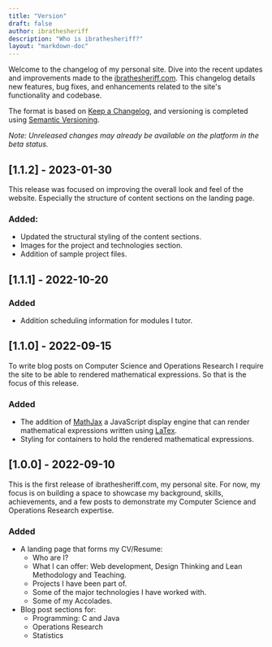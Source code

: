 ```yaml
---
title: "Version"
draft: false
author: ibrathesheriff
description: "Who is ibrathesheriff?"
layout: "markdown-doc"
---
```

Welcome to the changelog of my personal site. Dive into the recent updates and improvements made to the [ibrathesheriff.com](https://ibrathesheriff.com/). This changelog details new features, bug fixes, and enhancements related to the site's functionality and codebase.

The format is based on [Keep a Changelog](https://keepachangelog.com/en/1.1.0/), and versioning is completed using [Semantic Versioning](https://semver.org/spec/v2.0.0.html).

*Note: Unreleased changes may already be available on the platform in the beta status.*

## [1.1.2] - 2023-01-30
This release was focused on improving the overall look and feel of the website. Especially the structure of content sections on the landing page.

### Added:
+ Updated the structural styling of the content sections.
+ Images for the project and technologies section.
+ Addition of sample project files.

## [1.1.1] - 2022-10-20

### Added
+ Addition scheduling information for modules I tutor.

## [1.1.0] - 2022-09-15
To write blog posts on Computer Science and Operations Research I require the site to be able to rendered mathematical expressions. So that is the focus of this release.

### Added
+ The addition of [MathJax](https://www.mathjax.org/) a JavaScript display engine that can render mathematical expressions written using [LaTex](https://www.latex-project.org/).
+ Styling for containers to hold the rendered mathematical expressions.

## [1.0.0] - 2022-09-10
This is the first release of ibrathesheriff.com, my personal site. For now, my focus is on building a space to showcase my background, skills, achievements, and a few posts to demonstrate my Computer Science and Operations Research expertise.

### Added
+ A landing page that forms my CV/Resume:
    - Who are I?
    - What I can offer: Web development, Design Thinking and Lean Methodology and Teaching.
    - Projects I have been part of.
    - Some of the major technologies I have worked with.
    - Some of my Accolades.
+ Blog post sections for:
    - Programming: C and Java
    - Operations Research
    - Statistics
